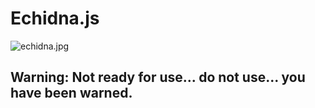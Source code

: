 # Echidna.js

![echidna.jpg](https://raw.githubusercontent.com/devgeeks/echidna.js/master/echidna.jpg)

## Warning: Not ready for use... do not use... you have been warned.
